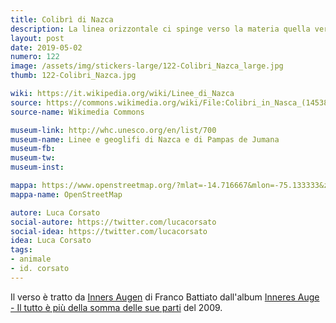 ```yaml
---
title: Colibrì di Nazca
description: La linea orizzontale ci spinge verso la materia quella verticale verso lo spirito
layout: post
date: 2019-05-02
numero: 122
image: /assets/img/stickers-large/122-Colibri_Nazca_large.jpg
thumb: 122-Colibri_Nazca.jpg

wiki: https://it.wikipedia.org/wiki/Linee_di_Nazca
source: https://commons.wikimedia.org/wiki/File:Colibri_in_Nasca_(14538502036).jpg
source-name: Wikimedia Commons

museum-link: http://whc.unesco.org/en/list/700
museum-name: Linee e geoglifi di Nazca e di Pampas de Jumana
museum-fb:
museum-tw:
museum-inst:

mappa: https://www.openstreetmap.org/?mlat=-14.716667&mlon=-75.133333&zoom=15#map=13/-14.7167/-75.1333
mappa-name: OpenStreetMap

autore: Luca Corsato
social-autore: https://twitter.com/lucacorsato
social-idea: https://twitter.com/lucacorsato
idea: Luca Corsato
tags:
- animale
- id. corsato
---
```


Il verso è tratto da [Inners Augen](https://youtu.be/yLr4R7VM4BE) di Franco Battiato dall'album [Inneres Auge - Il tutto è più della somma delle sue parti](https://it.wikipedia.org/wiki/Inneres_Auge_-_Il_tutto_%C3%A8_pi%C3%B9_della_somma_delle_sue_parti) del 2009.
